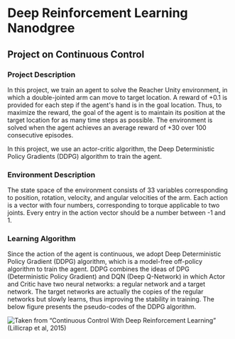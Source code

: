 # Deep Reinforcement Learning Nanodgree 
## Project on Continuous Control

### Project Description

In this project, we train an agent to solve the Reacher Unity environment, in which a double-jointed arm can move to target location. A reward of +0.1 is provided for each step if the agent's hand is in the goal location. Thus, to maximize the reward, the goal of the agent is to maintain its position at the target location for as many time steps as possible. The environment is solved when the agent achieves an average reward of +30 over 100 consecutive episodes. 

In this project, we use an actor-critic algorithm, the Deep Deterministic Policy Gradients (DDPG) algorithm to train the agent.

### Environment Description

The state space of the environment consists of 33 variables corresponding to position, rotation, velocity, and angular velocities of the arm. Each action is a vector with four numbers, corresponding to torque applicable to two joints. Every entry in the action vector should be a number between -1 and 1.

### Learning Algorithm

Since the action of the agent is continuous, we adopt Deep Deterministic Policy Gradient (DDPG) algorithm, which is a model-free off-policy algorithm to train the agent. DDPG combines the ideas of DPG (Deterministic Policy Gradient) and DQN (Deep Q-Network) in which Actor and Critic have two neural networks: a regular network and a target network. The target networks are actually the copies of the regular networks but slowly learns, thus improving the stability in training. The below figure presents the pseudo-codes of the DDPG algorithm.

![Taken from “Continuous Control With Deep Reinforcement Learning” (Lillicrap et al, 2015)](Dragster.jpg)
